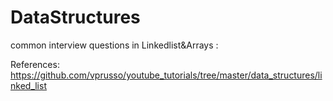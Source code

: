 # DataStructures
common interview questions in Linkedlist&Arrays :

References:
https://github.com/vprusso/youtube_tutorials/tree/master/data_structures/linked_list
